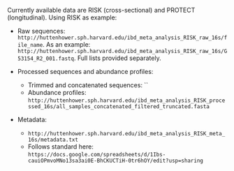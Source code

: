 Currently available data are RISK (cross-sectional) and PROTECT (longitudinal). 
Using RISK as example:

* Raw sequences: `http://huttenhower.sph.harvard.edu/ibd_meta_analysis_RISK_raw_16s/file_name`.
As an example: `http://huttenhower.sph.harvard.edu/ibd_meta_analysis_RISK_raw_16s/G53154_R2_001.fastq`.
Full lists provided separately.

* Processed sequences and abundance profiles:
  * Trimmed and concatenated sequences: ``
  * Abundance profiles: `http://huttenhower.sph.harvard.edu/ibd_meta_analysis_RISK_processed_16s/all_samples_concatenated_filtered_truncated.fasta`

* Metadata:
  * `http://huttenhower.sph.harvard.edu/ibd_meta_analysis_RISK_meta_16s/metadata.txt`
  * Follows standard here: `https://docs.google.com/spreadsheets/d/1Ibs-cauiOPmvoMNo13sa3ai0E-BhCKUCTiH-0tr6hOY/edit?usp=sharing`